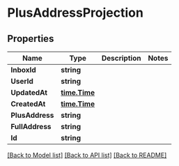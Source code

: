 # PlusAddressProjection

## Properties

Name | Type | Description | Notes
------------ | ------------- | ------------- | -------------
**InboxId** | **string** |  | 
**UserId** | **string** |  | 
**UpdatedAt** | [**time.Time**](time.Time) |  | 
**CreatedAt** | [**time.Time**](time.Time) |  | 
**PlusAddress** | **string** |  | 
**FullAddress** | **string** |  | 
**Id** | **string** |  | 

[[Back to Model list]](../README#documentation-for-models) [[Back to API list]](../README#documentation-for-api-endpoints) [[Back to README]](../README)


